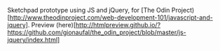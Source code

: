 Sketchpad prototype using JS and jQuery, for [The Odin Project)[http://www.theodinproject.com/web-development-101/javascript-and-jquery].
Preview (here)[http://htmlpreview.github.io/?https://github.com/gionaufal/the_odin_project/blob/master/js-jquery/index.html]
